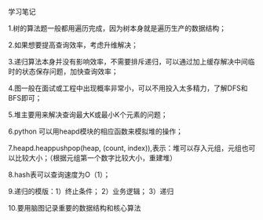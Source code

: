 学习笔记

1.树的算法题一般都用遍历完成，因为树本身就是遍历生产的数据结构；

2.如果想要提高查询效率，考虑升维解决；

3.递归算法本身并没有影响效率，不需要排斥递归，可以通过加上缓存解决中间临时的状态保存问题，加快查询效率；

4.图一般在面试或工程中出现概率非常小，可以不用投入太多精力，了解DFS和BFS即可；

5.堆主要用来解决查询最大K或最小K个元素的问题；

6.python 可以用heapd模块的相应函数来模拟堆的操作；

7.heapd.heappushpop(heap, (count, index)),表示：堆可以存入元组，元组也可以比较大小；（根据元组第一个数字比较大小，重建堆）

8.hash表可以查询速度为O（1）；

9.递归的模版：1）终止条件； 2）业务逻辑； 3）递归

10.要用脑图记录重要的数据结构和核心算法

